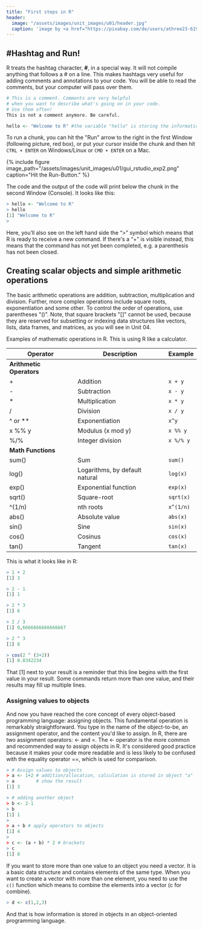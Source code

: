 ```yaml
---
title: "First steps in R"
header:
  image: "/assets/images/unit_images/u01/header.jpg"
  caption: 'image by <a href="https://pixabay.com/de/users/athree23-6195572/?utm_source=link-attribution&utm_medium=referral&utm_campaign=image&utm_content=4855963">Adrian</a> on <a href="https://pixabay.com/de//?utm_source=link-attribution&utm_medium=referral&utm_campaign=image&utm_content=4855963">Pixabay</a>'
---
```



## #Hashtag and Run!

R treats the hashtag character, **#**, in a special way. It will not compile anything that follows a # on a line. This makes hashtags very useful for adding comments and annotations to your code. You will be able to read the comments, but your computer will pass over them.

```r
# This is a comment. Comments are very helpful
# when you want to describe what's going on in your code.
# Use them often!
This is not a comment anymore. Be careful.

hello <- "Welcome to R" #the variable "hello" is storing the information "Welcome to R"
```

To run a chunk, you can hit the "Run" arrow to the right in the first Window (following picture, red box), or put your cursor inside the chunk and then hit `CTRL + ENTER` on Windows/Linux or `CMD + ENTER` on a Mac.

{% include figure image_path="/assets/images/unit_images/u01/gui_rstudio_exp2.png" caption="Hit the Run-Button." %}

The code and the output of the code will print below the chunk in the second Window (Console).
It looks like this:

```r
> hello <- "Welcome to R"
> hello
[1] "Welcome to R"
>
```

Here, you’ll also see on the left hand side the “>” symbol which means that R is ready to receive a new command. If there's a “+” is visible instead, this means that the command has not yet been completed, e.g. a parenthesis has not been closed.


## Creating scalar objects and simple arithmetic operations

The basic arithmetic operations are addition, subtraction, multiplication and division. Further, more complex operations include square roots, exponentiation and some other. To  control the order of operations, use parentheses "()". Note, that square brackets "[]" cannot be used, because they are reserved for subsetting or indexing data structures like vectors, lists, data frames, and matrices, as you will see in Unit 04.

Examples of mathematic operations in R. This is using R like a calculator.


| Operator  | Description                          | Example   |
|-----------|--------------------------------------|-----------|
| **Arithmetic Operators** ||
| +         | Addition                             | `x + y` |
| -         | Subtraction                          | `x - y` |
| *         | Multiplication                       | `x * y` |
| /         | Division                             | `x / y` |
| ^ or **   | Exponentiation                       |  `x^y`  |
| x %% y    | Modulus (x mod y)                    | `x %% y` |
| %/%       | Integer division                     | `x %/% y`|
| **Math Functions** ||
| sum()     | Sum                                  | `sum()`
| log()     | Logarithms, by default natural       | `log(x)` |
| exp()     | Exponential function                 | `exp(x)` |
| sqrt()    | Square-root                          | `sqrt(x)`|
| ^(1/n)    | nth roots                            | `x^(1/n)`|
| abs()     | Absolute value                       | `abs(x)` |
| sin()     | Sine                                 | `sin(x)` |
| cos()     | Cosinus                              | `cos(x)` |
| tan()     | Tangent                              | `tan(x)` |

This is what it looks like in R:

```r
> 1 + 2
[1] 3
```
```r
> 2 - 1
[1] 1
```
```r
> 2 * 3
[1] 6
```
```r
> 2 / 3
[1] 0,6666666666666667‬
```
```r
> 2 ^ 3
[1] 8
```
```r
> cos(2 ^ (3+2))
[1] 0.8342234
```


That [1] next to your result is a reminder that this line begins with the first value in your result. Some commands return more than one value, and their results may fill up multiple lines.



### Assigning values to objects

And now you have reached the core concept of every object-based programming language: assigning objects. This fundamental operation is remarkably straightforward. You type in the name of the object-to-be, an assignment operator, and the content you'd like to assign. In R, there are two assignment operators: <- and =. The <- operator is the more common and recommended way to assign objects in R. It's considered good practice because it makes your code more readable and is less likely to be confused with the equality operator ==, which is used for comparison.


```r
> # Assign values to objects
> a <- 1+2 # addition/allocation, calculation is stored in object "a"
> a        # show the result
[1] 3
```

```r
> # adding another object
> b <- 2-1
> b
[1] 1
>
> a + b # apply operators to objects
[1] 4
>
> c <- (a + b) * 2 # brackets
> c
[1] 8
```

If you want to store more than one value to an object you need a vector. It is a basic data structure and contains elements of the same type.
When you want to create a vector with more than one element, you need to use the `c()` function which means to combine the elements into a vector (c for combine).

```r
> d <- c(1,2,3)
```

And that is how information is stored in objects in an object-oriented programming language.
